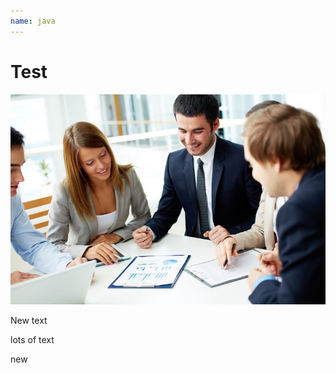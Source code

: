 ```yaml
---
name: java
---
```



# Test

![meeting](/assets/images/uploads/5a9d3d5bd38bc104company-name-change-process.jpg "meeting_title")

New text 

lots of text

new
